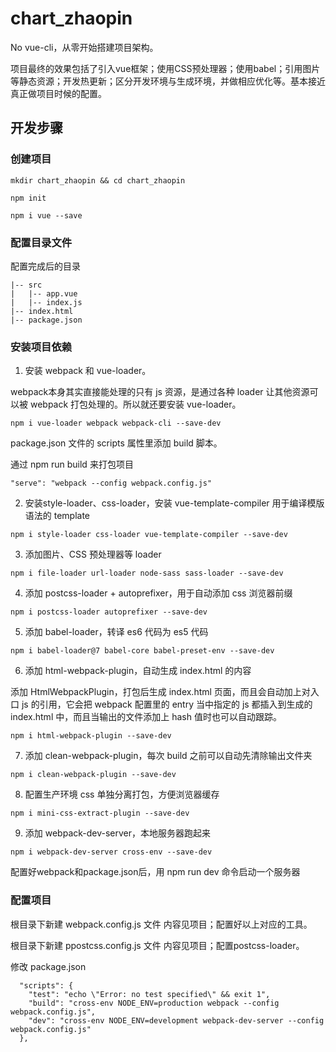 # chart_zhaopin

No vue-cli，从零开始搭建项目架构。

项目最终的效果包括了引入vue框架；使用CSS预处理器；使用babel；引用图片等静态资源；开发热更新；区分开发环境与生成环境，并做相应优化等。基本接近真正做项目时候的配置。

## 开发步骤

### 创建项目

```
mkdir chart_zhaopin && cd chart_zhaopin

npm init

npm i vue --save
```

### 配置目录文件

配置完成后的目录

```
|-- src
|   |-- app.vue      
|   |-- index.js
|-- index.html
|-- package.json
```

### 安装项目依赖

1. 安装 webpack 和 vue-loader。

webpack本身其实直接能处理的只有 js 资源，是通过各种 loader 让其他资源可以被 webpack 打包处理的。所以就还要安装 vue-loader。

```
npm i vue-loader webpack webpack-cli --save-dev
```

package.json 文件的 scripts 属性里添加 build 脚本。

通过 npm run build 来打包项目

```
"serve": "webpack --config webpack.config.js"
```

2. 安装style-loader、css-loader，安装 vue-template-compiler 用于编译模版语法的 template

```
npm i style-loader css-loader vue-template-compiler --save-dev
```

3. 添加图片、CSS 预处理器等 loader

```
npm i file-loader url-loader node-sass sass-loader --save-dev
```

4. 添加 postcss-loader + autoprefixer，用于自动添加 css 浏览器前缀

```
npm i postcss-loader autoprefixer --save-dev
```

5. 添加 babel-loader，转译 es6 代码为 es5 代码

```
npm i babel-loader@7 babel-core babel-preset-env --save-dev
```

6. 添加 html-webpack-plugin，自动生成 index.html 的内容

添加 HtmlWebpackPlugin，打包后生成 index.html 页面，而且会自动加上对入口 js 的引用，它会把 webpack 配置里的 entry 当中指定的 js 都插入到生成的 index.html 中，而且当输出的文件添加上 hash 值时也可以自动跟踪。

```
npm i html-webpack-plugin --save-dev
```

7. 添加 clean-webpack-plugin，每次 build 之前可以自动先清除输出文件夹

```
npm i clean-webpack-plugin --save-dev
```

8. 配置生产环境 css 单独分离打包，方便浏览器缓存

```
npm i mini-css-extract-plugin --save-dev
```

9. 添加 webpack-dev-server，本地服务器跑起来

```
npm i webpack-dev-server cross-env --save-dev
```

配置好webpack和package.json后，用 npm run dev 命令启动一个服务器

### 配置项目

根目录下新建 webpack.config.js 文件 内容见项目；配置好以上对应的工具。

根目录下新建 ppostcss.config.js 文件 内容见项目；配置postcss-loader。

修改 package.json

```
  "scripts": {
    "test": "echo \"Error: no test specified\" && exit 1",
    "build": "cross-env NODE_ENV=production webpack --config webpack.config.js",
    "dev": "cross-env NODE_ENV=development webpack-dev-server --config webpack.config.js"
  },
```
